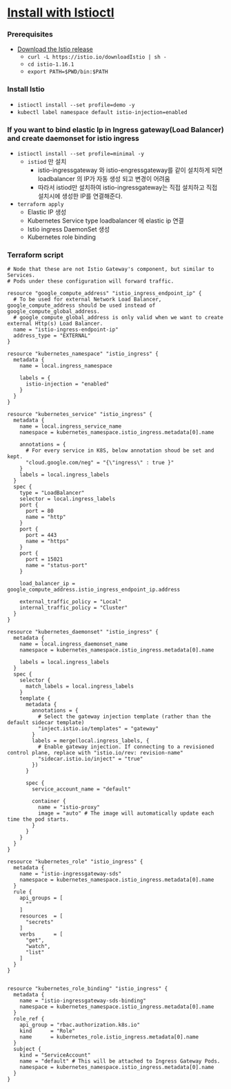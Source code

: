 # [Install with Istioctl](https://istio.io/latest/docs/setup/install/istioctl/)

### Prerequisites
- [Download the Istio release](https://istio.io/latest/docs/setup/getting-started/#download)
  - `curl -L https://istio.io/downloadIstio | sh -`
  - `cd istio-1.16.1`
  - `export PATH=$PWD/bin:$PATH`

### Install Istio
- `istioctl install --set profile=demo -y`
- `kubectl label namespace default istio-injection=enabled`

### If you want to bind elastic Ip in Ingress gateway(Load Balancer) and create daemonset for istio ingress
- `istioctl install --set profile=minimal -y`
  - `istiod` 만 설치
    - istio-ingressgateway 와 istio-engressgateway를 같이 설치하게 되면 loadbalancer 의 IP가 자동 생성 되고 변경이 어려움
    - 따라서 istiod만 설치하여 istio-ingressgateway는 직접 설치하고 직접 설치시에 생성한 IP를 연결해준다.
- `terraform apply`
  - Elastic IP 생성
  - Kubernetes Service type loadbalancer 에 elastic ip 연결
  - Istio ingress DaemonSet 생성
  - Kubernetes role binding

### Terraform script
```
# Node that these are not Istio Gateway's component, but similar to Services.
# Pods under these configuration will forward traffic.

resource "google_compute_address" "istio_ingress_endpoint_ip" {
  # To be used for external Network Load Balancer, google_compute_address should be used instead of google_compute_global_address.
  # google_compute_global_address is only valid when we want to create external Http(s) Load Balancer.
  name = "istio-ingress-endpoint-ip"
  address_type = "EXTERNAL"
}

resource "kubernetes_namespace" "istio_ingress" {
  metadata {
    name = local.ingress_namespace

    labels = {
      istio-injection = "enabled"
    }
  }
}

resource "kubernetes_service" "istio_ingress" {
  metadata {
    name = local.ingress_service_name
    namespace = kubernetes_namespace.istio_ingress.metadata[0].name

    annotations = {
      # For every service in K8S, below annotation shoud be set and kept.
      "cloud.google.com/neg" = "{\"ingress\" : true }"
    }
    labels = local.ingress_labels
  }
  spec {
    type = "LoadBalancer"
    selector = local.ingress_labels
    port {
      port = 80
      name = "http"
    }
    port {
      port = 443
      name = "https"
    }
    port {
      port = 15021
      name = "status-port"
    }

    load_balancer_ip = google_compute_address.istio_ingress_endpoint_ip.address

    external_traffic_policy = "Local"
    internal_traffic_policy = "Cluster"
  }
}

resource "kubernetes_daemonset" "istio_ingress" {
  metadata {
    name = local.ingress_daemonset_name
    namespace = kubernetes_namespace.istio_ingress.metadata[0].name

    labels = local.ingress_labels
  }
  spec {
    selector {
      match_labels = local.ingress_labels
    }
    template {
      metadata {
        annotations = {
          # Select the gateway injection template (rather than the default sidecar template)
          "inject.istio.io/templates" = "gateway"
        }
        labels = merge(local.ingress_labels, {
          # Enable gateway injection. If connecting to a revisioned control plane, replace with "istio.io/rev: revision-name"
          "sidecar.istio.io/inject" = "true"
        })
      }

      spec {
        service_account_name = "default"

        container {
          name = "istio-proxy"
          image = "auto" # The image will automatically update each time the pod starts.
        }
      }
    }
  }
}

resource "kubernetes_role" "istio_ingress" {
  metadata {
    name = "istio-ingressgateway-sds"
    namespace = kubernetes_namespace.istio_ingress.metadata[0].name
  }
  rule {
    api_groups = [
      ""
    ]
    resources  = [
      "secrets"
    ]
    verbs      = [
      "get",
      "watch",
      "list"
    ]
  }
}


resource "kubernetes_role_binding" "istio_ingress" {
  metadata {
    name = "istio-ingressgateway-sds-binding"
    namespace = kubernetes_namespace.istio_ingress.metadata[0].name
  }
  role_ref {
    api_group = "rbac.authorization.k8s.io"
    kind      = "Role"
    name      = kubernetes_role.istio_ingress.metadata[0].name
  }
  subject {
    kind = "ServiceAccount"
    name = "default" # This will be attached to Ingress Gateway Pods.
    namespace = kubernetes_namespace.istio_ingress.metadata[0].name
  }
}
```